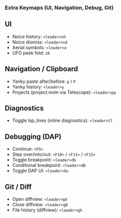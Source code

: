### Extra Keymaps (UI, Navigation, Debug, Git)

## UI
- Noice history: `<leader>nh`
- Noice dismiss: `<leader>nd`
- Aerial symbols: `<leader>o`
- UFO peek fold: `zK`

## Navigation / Clipboard
- Yanky paste after/before: `p` / `P`
- Yanky history: `<leader>y`
- Projects (project.nvim via Telescope): `<leader>pp`

## Diagnostics
- Toggle lsp_lines (inline diagnostics): `<leader>tl`

## Debugging (DAP)
- Continue: `<F5>`
- Step over/into/out: `<F10>` / `<F11>` / `<F12>`
- Toggle breakpoint: `<leader>db`
- Conditional breakpoint: `<leader>dB`
- Toggle DAP UI: `<leader>du`

## Git / Diff
- Open diffview: `<leader>gd`
- Close diffview: `<leader>gD`
- File history (diffview): `<leader>gh` 